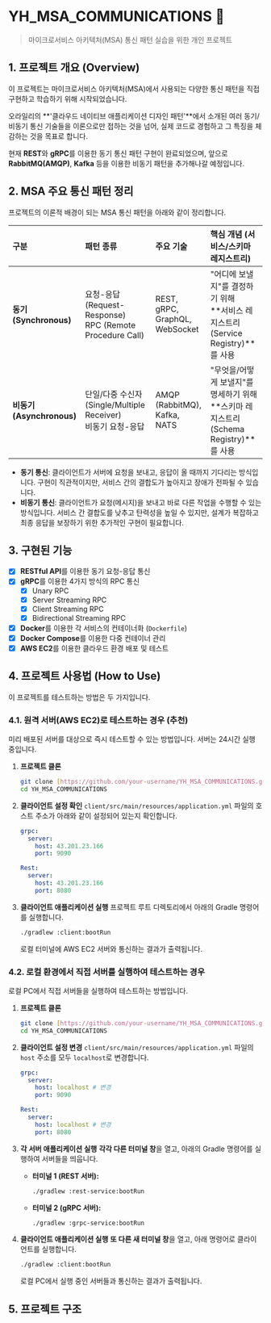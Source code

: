 # YH_MSA_COMMUNICATIONS 🔧
> 마이크로서비스 아키텍처(MSA) 통신 패턴 실습을 위한 개인 프로젝트

## 1. 프로젝트 개요 (Overview)

이 프로젝트는 마이크로서비스 아키텍처(MSA)에서 사용되는 다양한 통신 패턴을 직접 구현하고 학습하기 위해 시작되었습니다.

오라일리의 **'클라우드 네이티브 애플리케이션 디자인 패턴'**에서 소개된 여러 동기/비동기 통신 기술들을 이론으로만 접하는 것을 넘어, 실제 코드로 경험하고 그 특징을 체감하는 것을 목표로 합니다.

현재 **REST**와 **gRPC**를 이용한 동기 통신 패턴 구현이 완료되었으며, 앞으로 **RabbitMQ(AMQP)**, **Kafka** 등을 이용한 비동기 패턴을 추가해나갈 예정입니다.

## 2. MSA 주요 통신 패턴 정리

프로젝트의 이론적 배경이 되는 MSA 통신 패턴을 아래와 같이 정리합니다.

| 구분 | 패턴 종류 | 주요 기술 | 핵심 개념 (서비스/스키마 레지스트리) |
| :--- | :--- | :--- | :--- |
| **동기 (Synchronous)** | 요청-응답 (Request-Response)<br/>RPC (Remote Procedure Call) | REST, gRPC,<br/>GraphQL, WebSocket | "어디에 보낼지"를 결정하기 위해 <br/> **서비스 레지스트리(Service Registry)**를 사용 |
| **비동기 (Asynchronous)** | 단일/다중 수신자 (Single/Multiple Receiver)<br/>비동기 요청-응답 | AMQP (RabbitMQ),<br/>Kafka, NATS | "무엇을/어떻게 보낼지"를 명세하기 위해 <br/> **스키마 레지스트리(Schema Registry)**를 사용 |

-   **동기 통신**: 클라이언트가 서버에 요청을 보내고, 응답이 올 때까지 기다리는 방식입니다. 구현이 직관적이지만, 서비스 간의 결합도가 높아지고 장애가 전파될 수 있습니다.
-   **비동기 통신**: 클라이언트가 요청(메시지)을 보내고 바로 다른 작업을 수행할 수 있는 방식입니다. 서비스 간 결합도를 낮추고 탄력성을 높일 수 있지만, 설계가 복잡하고 최종 응답을 보장하기 위한 추가적인 구현이 필요합니다.

## 3. 구현된 기능

-   [x] **RESTful API**를 이용한 동기 요청-응답 통신
-   [x] **gRPC**를 이용한 4가지 방식의 RPC 통신
    -   [x] Unary RPC
    -   [x] Server Streaming RPC
    -   [x] Client Streaming RPC
    -   [x] Bidirectional Streaming RPC
-   [x] **Docker**를 이용한 각 서비스의 컨테이너화 (`Dockerfile`)
-   [x] **Docker Compose**를 이용한 다중 컨테이너 관리
-   [x] **AWS EC2**를 이용한 클라우드 환경 배포 및 테스트

## 4. 프로젝트 사용법 (How to Use)

이 프로젝트를 테스트하는 방법은 두 가지입니다.

### 4.1. 원격 서버(AWS EC2)로 테스트하는 경우 (추천)

미리 배포된 서버를 대상으로 즉시 테스트할 수 있는 방법입니다. 서버는 24시간 실행 중입니다.

1.  **프로젝트 클론**
    ```bash
    git clone [https://github.com/your-username/YH_MSA_COMMUNICATIONS.git](https://github.com/your-username/YH_MSA_COMMUNICATIONS.git)
    cd YH_MSA_COMMUNICATIONS
    ```

2.  **클라이언트 설정 확인**
    `client/src/main/resources/application.yml` 파일의 호스트 주소가 아래와 같이 설정되어 있는지 확인합니다.
    ```yaml
    grpc:
      server:
        host: 43.201.23.166
        port: 9090

    Rest:
      server:
        host: 43.201.23.166
        port: 8080
    ```

3.  **클라이언트 애플리케이션 실행**
    프로젝트 루트 디렉토리에서 아래의 Gradle 명령어를 실행합니다.
    ```bash
    ./gradlew :client:bootRun
    ```
    로컬 터미널에 AWS EC2 서버와 통신하는 결과가 출력됩니다.

### 4.2. 로컬 환경에서 직접 서버를 실행하여 테스트하는 경우

로컬 PC에서 직접 서버들을 실행하여 테스트하는 방법입니다.

1.  **프로젝트 클론**
    ```bash
    git clone [https://github.com/your-username/YH_MSA_COMMUNICATIONS.git](https://github.com/your-username/YH_MSA_COMMUNICATIONS.git)
    cd YH_MSA_COMMUNICATIONS
    ```

2.  **클라이언트 설정 변경**
    `client/src/main/resources/application.yml` 파일의 `host` 주소를 모두 `localhost`로 변경합니다.
    ```yaml
    grpc:
      server:
        host: localhost # 변경
        port: 9090

    Rest:
      server:
        host: localhost # 변경
        port: 8080
    ```

3.  **각 서버 애플리케이션 실행**
    **각각 다른 터미널 창**을 열고, 아래의 Gradle 명령어를 실행하여 서버들을 띄웁니다.
    
    * **터미널 1 (REST 서버):**
        ```bash
        ./gradlew :rest-service:bootRun
        ```
    * **터미널 2 (gRPC 서버):**
        ```bash
        ./gradlew :grpc-service:bootRun
        ```

4.  **클라이언트 애플리케이션 실행**
    **또 다른 새 터미널 창**을 열고, 아래 명령어로 클라이언트를 실행합니다.
    ```bash
    ./gradlew :client:bootRun
    ```
    로컬 PC에서 실행 중인 서버들과 통신하는 결과가 출력됩니다.

## 5. 프로젝트 구조
